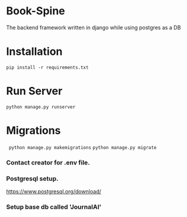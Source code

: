# Book-Spine
The backend framework written in django while using postgres as a DB

# Installation
``` pip install -r requirements.txt ```

# Run Server
``` python manage.py runserver ```

# Migrations
``` python manage.py makemigrations```
``` python manage.py migrate ```

### Contact creator for .env file. 
### Postgresql setup.
https://www.postgresql.org/download/
### Setup base db called 'JournalAI'

